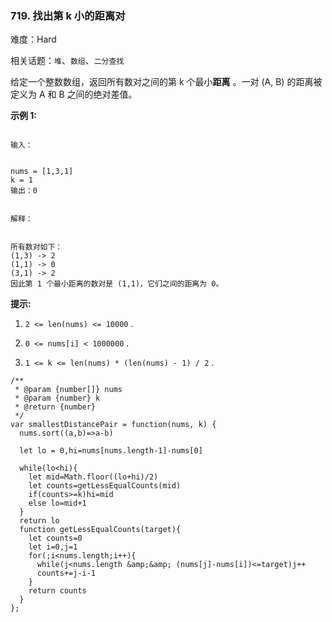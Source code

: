 ### 719. 找出第 k 小的距离对

难度：Hard

相关话题：`堆`、`数组`、`二分查找`

给定一个整数数组，返回所有数对之间的第 k 个最小**距离** 。一对 (A, B) 的距离被定义为 A 和 B 之间的绝对差值。



**示例 1:** 



```

输入：


nums = [1,3,1]
k = 1
输出：0

 
解释：


所有数对如下：
(1,3) -> 2
(1,1) -> 0
(3,1) -> 2
因此第 1 个最小距离的数对是 (1,1)，它们之间的距离为 0。
```


**提示:** 




1.  `2 <= len(nums) <= 10000` .

2.  `0 <= nums[i] < 1000000` .

3.  `1 <= k <= len(nums) * (len(nums) - 1) / 2` .




```
/**
 * @param {number[]} nums
 * @param {number} k
 * @return {number}
 */
var smallestDistancePair = function(nums, k) {
  nums.sort((a,b)=>a-b)

  let lo = 0,hi=nums[nums.length-1]-nums[0]

  while(lo<hi){
    let mid=Math.floor((lo+hi)/2)
    let counts=getLessEqualCounts(mid)
    if(counts>=k)hi=mid
    else lo=mid+1
  }
  return lo
  function getLessEqualCounts(target){
    let counts=0
    let i=0,j=1
    for(;i<nums.length;i++){
      while(j<nums.length &amp;&amp; (nums[j]-nums[i])<=target)j++
      counts+=j-i-1
    }
    return counts
  }
};
```

